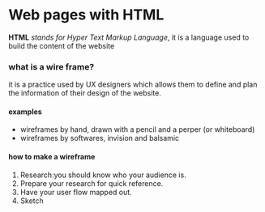 # Web pages with HTML
**HTML** *stands for Hyper Text Markup Language*, it is a language used to build the content of the website

### **what is a wire frame?**
it is a practice used by UX designers which allows them to define and plan the information of their design of the website.
#### **examples**
* wireframes by hand, drawn with a pencil and a perper (or whiteboard)
* wireframes by softwares, invision and balsamic
#### **how to make a wireframe**
1. Research:you should know who your audience is.
2. Prepare your research for quick reference.
3. Have your user flow mapped out.
4. Sketch
